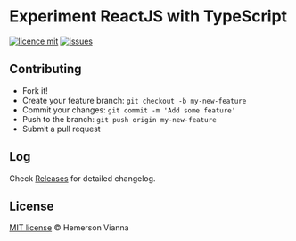 # Experiment ReactJS with TypeScript

[![licence mit](https://img.shields.io/badge/license-MIT-blue.svg?style=flat-square)](http://hemersonvianna.mit-license.org/)
[![issues](https://img.shields.io/github/issues/experiment-solutions/experiment-reactjs-typescript.svg?style=flat-square)](https://github.com/experiment-solutions/experiment-reactjs-typescript/issues)

## Contributing

- Fork it!
- Create your feature branch: `git checkout -b my-new-feature`
- Commit your changes: `git commit -m 'Add some feature'`
- Push to the branch: `git push origin my-new-feature`
- Submit a pull request

## Log

Check [Releases](https://github.com/experiment-solutions/experiment-reactjs-typescript/releases) for detailed changelog.

## License

[MIT license](http://hemersonvianna.mit-license.org/) © Hemerson Vianna
